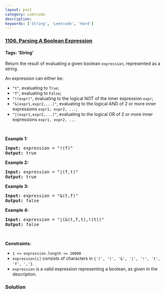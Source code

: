 ```yaml
---
layout: post
category: Leetcode
description: 
keywords: ['String', 'Leetcode', 'Hard']
---
```

### [1106. Parsing A Boolean Expression](https://leetcode.com/problems/parsing-a-boolean-expression)

#### Tags: 'String'

<div class="content__u3I1 question-content__JfgR"><div><p>Return the result of evaluating a given boolean <code>expression</code>, represented as a string.</p>
<p>An expression can either be:</p>
<ul>
<li><code>"t"</code>, evaluating to <code>True</code>;</li>
<li><code>"f"</code>, evaluating to <code>False</code>;</li>
<li><code>"!(expr)"</code>, evaluating to the logical NOT of the inner expression <code>expr</code>;</li>
<li><code>"&amp;(expr1,expr2,...)"</code>, evaluating to the logical AND of 2 or more inner expressions <code>expr1, expr2, ...</code>;</li>
<li><code>"|(expr1,expr2,...)"</code>, evaluating to the logical OR of 2 or more inner expressions <code>expr1, expr2, ...</code></li>
</ul>
<p> </p>
<p><strong>Example 1:</strong></p>
<pre><strong>Input:</strong> expression = "!(f)"
<strong>Output:</strong> true
</pre>
<p><strong>Example 2:</strong></p>
<pre><strong>Input:</strong> expression = "|(f,t)"
<strong>Output:</strong> true
</pre>
<p><strong>Example 3:</strong></p>
<pre><strong>Input:</strong> expression = "&amp;(t,f)"
<strong>Output:</strong> false
</pre>
<p><strong>Example 4:</strong></p>
<pre><strong>Input:</strong> expression = "|(&amp;(t,f,t),!(t))"
<strong>Output:</strong> false
</pre>
<p> </p>
<p><strong>Constraints:</strong></p>
<ul>
<li><code>1 &lt;= expression.length &lt;= 20000</code></li>
<li><code>expression[i]</code> consists of characters in <code>{'(', ')', '&amp;', '|', '!', 't', 'f', ','}</code>.</li>
<li><code>expression</code> is a valid expression representing a boolean, as given in the description.</li>
</ul>
</div></div>

### Solution
